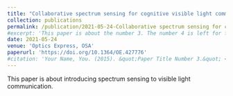 ```yaml
---
title: "Collaborative spectrum sensing for cognitive visible light communications"
collection: publications
permalink: /publication/2021-05-24-Collaborative spectrum sensing for cognitive visible light communications
#excerpt: 'This paper is about the number 3. The number 4 is left for future work.'
date: 2021-05-24
venue: 'Optics Express, OSA'
paperurl: 'https://doi.org/10.1364/OE.427776'
#citation: 'Your Name, You. (2015). &quot;Paper Title Number 3.&quot; <i>Journal 1</i>. 1(3).'
---
```

This paper is about introducing spectrum sensing to visible light communication.
